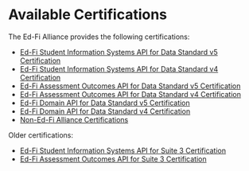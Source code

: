 # Available Certifications

The Ed-Fi Alliance provides the following certifications:

* [Ed-Fi Student Information Systems API for Data Standard v5 Certification](./sis-v5/readme.md)
* [Ed-Fi Student Information Systems API for Data Standard v4 Certification](./sis-v4/readme.md)
* [Ed-Fi Assessment Outcomes API for Data Standard v5 Certification](./assessment-v5/readme.md)
* [Ed-Fi Assessment Outcomes API for Data Standard v4 Certification](./assessment-v4/readme.md)
* [Ed-Fi Domain API for Data Standard v5 Certification](./domain-api-v5/readme.md)
* [Ed-Fi Domain API for Data Standard v4 Certification](./domain-api-v4/readme.md)
* [Non-Ed-Fi Alliance Certifications](./non-ed-fi-alliance-certifications/readme.md)

Older certifications:

* [Ed-Fi Student Information Systems API for Suite 3 Certification](https://edfi.atlassian.net/wiki/spaces/EDFICERT/pages/23694049/Ed-Fi+Student+Information+Systems+API+for+Suite+3+Certification)
* [Ed-Fi Assessment Outcomes API for Suite 3 Certification](https://edfi.atlassian.net/wiki/spaces/EDFICERT/pages/23697946/Ed-Fi+Assessment+Outcomes+API+for+Suite+3+Certification)
